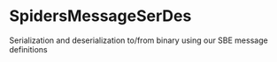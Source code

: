 # SpidersMessageSerDes
Serialization and deserialization to/from binary using our SBE message definitions
